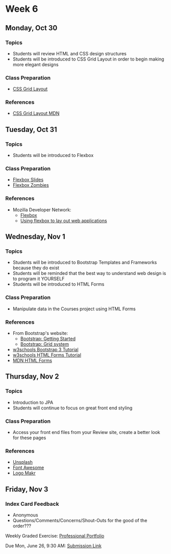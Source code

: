 # Week 6

## Monday, Oct 30

### Topics

- Students will review HTML and CSS design structures
- Students will be introduced to CSS Grid Layout in order to begin making more elegant designs

### Class Preparation

- [CSS Grid Layout](https://wecancodeit.github.io/java-slides/frontend/css-grid/#/)

### References

- [CSS Grid Layout MDN](https://developer.mozilla.org/en-US/docs/Web/CSS/CSS_Grid_Layout)


## Tuesday, Oct 31

### Topics

- Students will be introduced to Flexbox

### Class Preparation

- [Flexbox Slides](https://wecancodeit.github.io/java-slides/frontend/css-flexbox/#/)
- [Flexbox Zombies](http://flexboxzombies.com)

### References

- Mozilla Developer Network:
	- [Flexbox](https://developer.mozilla.org/en-US/docs/Learn/CSS/CSS_layout/Flexbox)
	- [Using flexbox to lay out web applications](https://developer.mozilla.org/en-US/docs/Web/CSS/CSS_Flexible_Box_Layout/Using_flexbox_to_lay_out_web_applications)


## Wednesday, Nov 1

### Topics

- Students will be introduced to Bootstrap Templates and Frameworks because they do exist
- Students will be reminded that the best way to understand web design is to program it YOURSELF
- Students will be introduced to HTML Forms 

### Class Preparation

- Manipulate data in the Courses project using HTML Forms

### References

- From Bootstrap's website:
	- [Bootstrap: Getting Started](http://getbootstrap.com/getting-started/)
	- [Bootstrap: Grid system](http://getbootstrap.com/css/#grid)
- [w3schools Bootstrap 3 Tutorial](https://www.w3schools.com/bootstrap/)
- [w3schools HTML Forms Tutorial](https://www.w3schools.com/html/html_forms.asp)
- [MDN HTML Forms](https://developer.mozilla.org/en-US/docs/Learn/HTML/Forms)


## Thursday, Nov 2

### Topics

- Introduction to JPA
- Students will continue to focus on great front end styling

### Class Preparation

- Access your front end files from your Review site, create a better look for these pages

### References

- [Unsplash](https://unsplash.com/)
- [Font Awesome](http://fontawesome.io/examples/)
- [Logo Makr](https://logomakr.com/)


## Friday, Nov 3

### Index Card Feedback
 
 - Anonymous
 - Questions/Comments/Concerns/Shout-Outs for the good of the order???
 
Weekly Graded Exercise: [Professional Portfolio](../exercises/professional-portfolio)

Due Mon, June 26, 9:30 AM: [Submission Link](https://goo.gl/forms/0I9EJpSWTnX1mbcA2)
